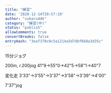 ```yaml
---
title: "練習"
date: '2020-12-14T20:57:10'
author: "subaru44k"
category: "練習(中)"
status: "publish"
allowComments: true
convertBreaks: false
entryHash: "3eaf370c0c5a1214a5d7dbf668a3d35c"
---
```

15分ジョグ

200m, r.200jog
41"9→55"0→42"5→58"1→40"7

変化走
3'33"→3'55"→3'37"→3'58"→3'39"→4'00"

7'37"jog
